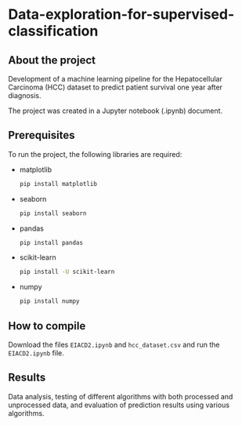 ﻿# Data-exploration-for-supervised-classification

## About the project

Development of a machine learning pipeline for the Hepatocellular Carcinoma (HCC) dataset to predict patient survival one year after diagnosis.

The project was created in a Jupyter notebook (.ipynb) document.

## Prerequisites

To run the project, the following libraries are required:

* matplotlib
  ```sh
  pip install matplotlib
  ```
* seaborn
    ```sh
  pip install seaborn
  ```
* pandas
    ```sh
  pip install pandas
  ```
* scikit-learn
    ```sh
  pip install -U scikit-learn
  ```
* numpy
    ```sh
  pip install numpy
  ```

## How to compile

Download the files ``EIACD2.ipynb`` and ``hcc_dataset.csv`` and run the ``EIACD2.ipynb`` file.

## Results

Data analysis, testing of different algorithms with both processed and unprocessed data, and evaluation of prediction results using various algorithms.
